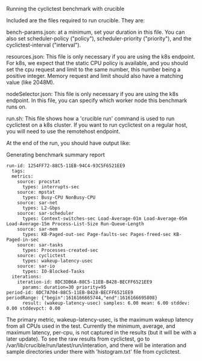 Running the cyclictest benchmark with crucible

Included are the files required to run crucible.  They are:

bench-params.json: at a minimum, set your duration in this file.  You can also set scheduler-policy ("policy"), scheduler-priority ("priority"), and the cyclictest-interval ("interval").

resources.json: This file is only necessary if you are using the k8s endpoint.  For k8s, we expect that the static CPU policy is available, and you should set the cpu request and limit to the same number, this number being a positive integer.  Memory request and limit should also have a matching value (like 2048M).

nodeSelector.json: This file is only necessary if you are using the k8s endpoint.  In this file, you can specify which worker node this benchmark runs on.

run.sh:  This file shows how a 'crucible run' command is used to run cyclictest on a k8s cluster.  If you want to run cyclictest on a regular host, you will need to use the remotehost endpoint.

At the end of the run, you should have output like:

Generating benchmark summary report

```
run-id: 1254FF72-88C5-11EB-94C4-93C5F6521EE9
  tags:
  metrics:
    source: procstat
      types: interrupts-sec
    source: mpstat
      types: Busy-CPU NonBusy-CPU
    source: sar-net
      types: L2-Gbps
    source: sar-scheduler
      types: Context-switches-sec Load-Average-01m Load-Average-05m Load-Average-15m Process-List-Size Run-Queue-Length
    source: sar-mem
      types: KB-Paged-out-sec Page-faults-sec Pages-freed-sec KB-Paged-in-sec
    source: sar-tasks
      types: Processes-created-sec
    source: cyclictest
      types: wakeup-latency-usec
    source: sar-io
      types: IO-Blocked-Tasks
  iterations:
    iteration-id: 8DC3DB6A-88C5-11EB-B428-BECFF6521EE9
      params: duration=30 priority=95
period-id: 8DC7A704-88C5-11EB-B428-BECFF6521EE9
periodRange: {"begin":1616166665744,"end":1616166695808}
      result: (wakeup-latency-usec) samples: 6.00 mean: 6.00 stddev: 0.00 stddevpct: 0.00
```

The primary metric, wakeup-latency-usec, is the maximum wakeup latency from all CPUs used in the test.  Currently the minimum, average, and maximum latency, per-cpu, is not captured in the results (but it will be with a later update).  To see the raw results from cyclictest, go to /var/lib/crucible/run/latest/run/interation, and there will be interation and sample directories under there with 'histogram.txt' file from cyclictest.

